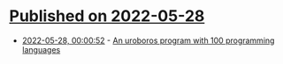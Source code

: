 # [Published on 2022-05-28](index.md)

* [2022-05-28, 00:00:52](https://news.ycombinator.com/item?id=31536320) - [An uroboros program with 100 programming languages](https://github.com/mame/quine-relay)
